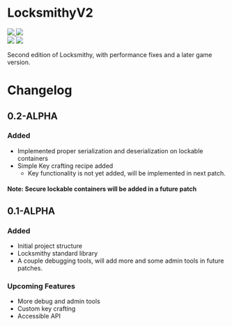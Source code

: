 # LocksmithyV2
<p style="display: block;">
    <a href="https://www.spigotmc.org/">
        <img src="https://img.shields.io/badge/Spigot-1.16.5-orange.svg" />
    </a>
    <img src="https://img.shields.io/badge/Version-0.2--ALPHA-red.svg" />
    <br />
    <img src="https://tokei.rs/b1/github/MakotoMiyamoto/LocksmithyV2?category=code" />
    <a href="https://discord.gg/6TNYmfVKMD">
        <img src="https://img.shields.io/badge/Discord-MakotoMiyamoto%230215-blue.svg" />
    </a>
</p>

Second edition of Locksmithy, with performance fixes and a later game version.

# Changelog

## 0.2-ALPHA
### Added
- Implemented proper serialization and deserialization on lockable containers
- Simple Key crafting recipe added
  - Key functionality is not yet added, will be implemented in next patch.
#### Note: Secure lockable containers will be added in a future patch

## 0.1-ALPHA
### Added
- Initial project structure
- Locksmithy standard library
- A couple debugging tools, will add more
and some admin tools in future patches.
  
### Upcoming Features
- More debug and admin tools
- Custom key crafting
- Accessible API
